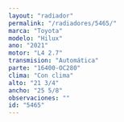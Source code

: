 ```yaml
---
layout: "radiador"
permalink: "/radiadores/5465/"
marca: "Toyota"
modelo: "Hilux"
ano: "2021"
motor: "L4 2.7"
transmision: "Automática"
parte: "16400-OC280"
clima: "Con clima"
alto: "21 3/4"
ancho: "25 5/8"
observaciones: ""
id: "5465"
---
```


